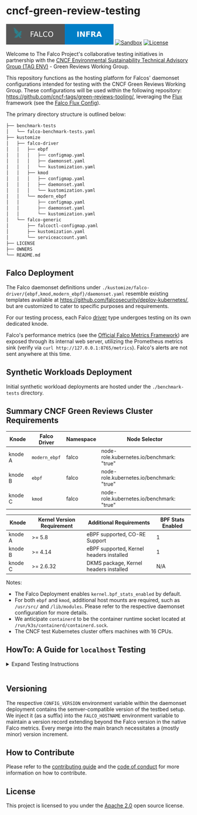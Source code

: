 # cncf-green-review-testing

[![Falco Infra Repository](https://github.com/falcosecurity/evolution/blob/main/repos/badges/falco-infra-blue.svg)](https://github.com/falcosecurity/evolution/blob/main/REPOSITORIES.md#infra-scope) [![Sandbox](https://img.shields.io/badge/status-sandbox-red?style=for-the-badge)](https://github.com/falcosecurity/evolution/blob/main/REPOSITORIES.md#sandbox) [![License](https://img.shields.io/github/license/falcosecurity/testing?style=for-the-badge)](./LICENSE)

Welcome to The Falco Project's collaborative testing initiatives in partnership with the [CNCF Environmental Sustainability Technical Advisory Group (TAG ENV)](https://github.com/cncf/tag-env-sustainability) - Green Reviews Working Group.

This repository functions as the hosting platform for Falcos' daemonset configurations intended for testing with the CNCF Green Reviews Working Group. These configurations will be used within the following repository: https://github.com/cncf-tags/green-reviews-tooling/, leveraging the [Flux](https://fluxcd.io/flux/) framework (see the [Falco Flux Config](https://github.com/cncf-tags/green-reviews-tooling/tree/main/projects/falco)).


The primary directory structure is outlined below:

```
├── benchmark-tests
│   └── falco-benchmark-tests.yaml
├── kustomize
│   ├── falco-driver
│   │   ├── ebpf
│   │   │   ├── configmap.yaml
│   │   │   ├── daemonset.yaml
│   │   │   └── kustomization.yaml
│   │   ├── kmod
│   │   │   ├── configmap.yaml
│   │   │   ├── daemonset.yaml
│   │   │   └── kustomization.yaml
│   │   └── modern_ebpf
│   │       ├── configmap.yaml
│   │       ├── daemonset.yaml
│   │       └── kustomization.yaml
│   └── falco-generic
│       ├── falcoctl-configmap.yaml
│       ├── kustomization.yaml
│       └── serviceaccount.yaml
├── LICENSE
├── OWNERS
└── README.md
```

## Falco Deployment

The Falco daemonset definitions under `./kustomize/falco-driver/{ebpf,kmod,modern_ebpf}/daemonset.yaml` resemble existing templates available at https://github.com/falcosecurity/deploy-kubernetes/, but are customized to cater to specific purposes and requirements.

For our testing process, each Falco [driver](https://github.com/falcosecurity/libs/tree/master/driver) type undergoes testing on its own dedicated knode.

Falco's performance metrics (see the [Official Falco Metrics Framework](https://falco.org/docs/concepts/metrics/)) are exposed through its internal web server, utilizing the Prometheus metrics sink (verify via `curl http://127.0.0.1:8765/metrics`). Falco's alerts are not sent anywhere at this time.


## Synthetic Workloads Deployment

Initial synthetic workload deployments are hosted under the `./benchmark-tests` directory.

## Summary CNCF Green Reviews Cluster Requirements

| Knode   | Falco Driver | Namespace | Node Selector                          |
|---------|--------------|-----------|----------------------------------------|
| knode A | `modern_ebpf`   | falco     | node-role.kubernetes.io/benchmark: "true" |
| knode B | `ebpf`          | falco     | node-role.kubernetes.io/benchmark: "true" |
| knode C | `kmod`         | falco     | node-role.kubernetes.io/benchmark: "true" |

| Knode   | Kernel Version Requirement | Additional Requirements  | BPF Stats Enabled |
|---------|---------------------------|--------------------------|-------------------|
| knode A | >= 5.8                    | eBPF supported, CO-RE Support | 1 |
| knode B | >= 4.14                   | eBPF supported, Kernel headers installed | 1 |
| knode C | >= 2.6.32                 | DKMS package, Kernel headers installed   | N/A |

Notes:
- The Falco Deployment enables `kernel.bpf_stats_enabled` by default.
- For both `ebpf` and `kmod`, additional host mounts are required, such as `/usr/src/` and `/lib/modules`. Please refer to the respective daemonset configuration for more details.
- We anticipate `containerd` to be the container runtime socket located at `/run/k3s/containerd/containerd.sock`.
- The CNCF test Kubernetes cluster offers machines with 16 CPUs.

## HowTo: A Guide for `localhost` Testing

<details>
	<summary>Expand Testing Instructions</summary>

To test these configurations on localhost using [minikube](https://minikube.sigs.k8s.io/docs/start/), make sure you have minikube and [kubectl](https://pwittrock.github.io/docs/tasks/tools/install-kubectl/) installed and running. In order to test `kmod` and `ebpf` drivers, additional host mounts are required. Minikube needs a specific setting to accommodate this, as shown below:

```bash
minikube start --mount --mount-string="/usr/src:/usr/src" --mount --mount-string="/dev:/dev" --driver=docker --nodes 1
```

__NOTE__: You won't be able to properly test Falco's container engine using `minikube`. Please be aware of this limitation, and there can still be issues with host mounts.

__NOTE__: We recommend testing on Ubuntu to reflect the CNCF testbed setup. You can use the Vagrant VM config shared [here](https://github.com/falcosecurity/cncf-green-review-testing/issues/7).

Proceed by executing the following setup commands:

```bash
kubectl create namespace falco;
kubectl create namespace benchmark;
kubectl get nodes;

kubectl label nodes --all node-role.kubernetes.io/benchmark=true --overwrite;

kubectl get nodes --show-labels;
```

Apply the configurations by executing the following command:

```bash
kubectl apply -k ./kustomize/falco-driver/modern_ebpf
# Tear-down
kubectl delete -k ./kustomize/falco-driver/modern_ebpf

# kubectl apply -k ./kustomize/falco-driver/ebpf
# kubectl delete -k ./kustomize/falco-driver/ebpf

# WARNING: Testing kernel modules on a local dev box is more risky, 
# remember to unload the module `sudo rmmod falco`
# Testing kmod within a smaller VM with minikube likely crashes, only test w/ minikube on a larger native box

# kubectl apply -k ./kustomize/falco-driver/kmod
# kubectl delete -k ./kustomize/falco-driver/kmod
```


```bash
kubectl apply -f ./benchmark-tests/falco-benchmark-tests.yaml
# Tear-down
kubectl delete -f ./benchmark-tests/falco-benchmark-tests.yaml
```

Verify if the pods are up and running (Note that the output below is not regularly updated, and there might be more pods and containers running than displayed): 

```bash
kubectl get pods -n falco

NAME                             READY   STATUS    RESTARTS   AGE
falco-driver-modern-ebpf-k279z   1/1     Running   0          5m56s
```

```bash
kubectl get pods -n benchmark

NAME                                     READY   STATUS    RESTARTS   AGE
falco-event-generator-5d849f46fd-7kfmc   1/1     Running   0          43s
redis-866d5cc6f6-qrr7q                   2/2     Running   0          43s
stress-ng-767cbd6477-72v8b               1/1     Running   0          43s
```

To drop interactively into the Falco container, execute the `exec` command as follows:

```bash
kubectl -n falco exec -it falco-driver-modern-ebpf-k279z -c falco -- bash
```

Check Prometheus metrics:

```bash
curl http://127.0.0.1:8765/metrics
```

The Falco container includes utilities installed for ad-hoc checks on the Falco process:

```bash
ps aux 
htop
```

Extra Tips

```bash
# Check if Falco's kmod was loaded
lsmod | grep falco
# Inspect possible issues with a pod
kubectl -n falco describe pod POD_NAME
```

</details>

</br>

## Versioning

The respective `CONFIG_VERSION` environment variable within the daemonset deployment contains the semver-compatible version of the testbed setup. We inject it (as a suffix) into the `FALCO_HOSTNAME` environment variable to maintain a version record extending beyond the Falco version in the native Falco metrics. Every merge into the main branch necessitates a (mostly minor) version increment.

## How to Contribute

Please refer to the [contributing guide](https://github.com/falcosecurity/.github/blob/main/CONTRIBUTING.md) and the [code of conduct](https://github.com/falcosecurity/evolution/CODE_OF_CONDUCT.md) for more information on how to contribute.

## License

This project is licensed to you under the [Apache 2.0](./COPYING) open source license.

